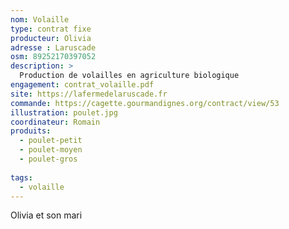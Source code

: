 ```yaml
---
nom: Volaille
type: contrat fixe
producteur: Olivia
adresse : Laruscade
osm: 89252170397052
description: >
  Production de volailles en agriculture biologique
engagement: contrat_volaille.pdf
site: https://lafermedelaruscade.fr
commande: https://cagette.gourmandignes.org/contract/view/53
illustration: poulet.jpg
coordinateur: Romain
produits:
  - poulet-petit
  - poulet-moyen
  - poulet-gros
                           
tags:
  - volaille
---
```


Olivia et son mari